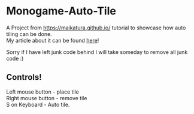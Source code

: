 # Monogame-Auto-Tile
A Project from https://maikatura.github.io/ tutorial to showcase how auto tiling can be done.<br>
My article about it can be found <a href="https://maikatura.github.io/Auto-Tile/">here</a>!

Sorry if I have left junk code behind I will take someday to remove all junk code :)

## Controls!
Left mouse button  - place tile<br>
Right mouse button - remove tile<br>
S on Keyboard - Auto tile.<br>
